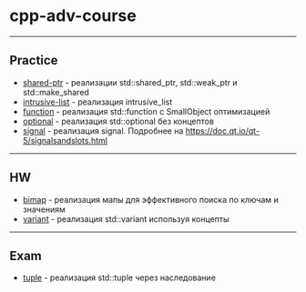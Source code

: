 # cpp-adv-course

---

## Practice
- [shared-ptr](shared-ptr) - реализации std::shared_ptr, std::weak_ptr и std::make_shared
- [intrusive-list](intrusive-list) - реализация intrusive_list 
- [function](function) - реализация std::function с SmallObject оптимизацией
- [optional](optional) - реализация std::optional без концептов
- [signal](signal) - реализация signal. Подробнее на https://doc.qt.io/qt-5/signalsandslots.html

---

## HW

- [bimap](bimap) - реализация мапы для эффективного поиска по ключам и значениям
- [variant](variant) - реализация std::variant используя концепты
---

## Exam

- [tuple](tuple) - реализация std::tuple через наследование